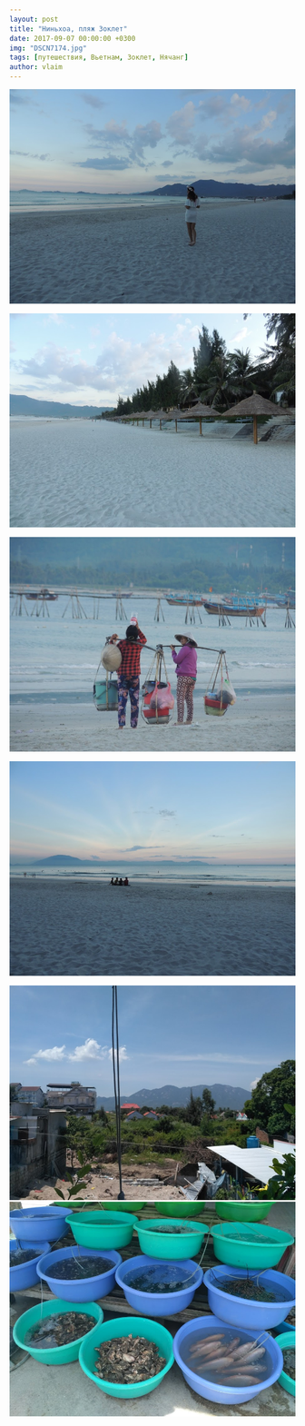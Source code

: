 ```yaml
---
layout: post
title: "Ниньхоа, пляж Зоклет"
date: 2017-09-07 00:00:00 +0300
img: "DSCN7174.jpg"
tags: [путешествия, Вьетнам, Зоклет, Нячанг]
author: vlaim
---
```


[![DSCN7174](/assets/img/DSCN7174.jpg)](/assets/img/DSCN7174.jpg)

[![DSCN7190](/assets/img/DSCN7190.jpg)](/assets/img/DSCN7190.jpg)

[![DSCN7212](/assets/img/DSCN7212.jpg)](/assets/img/DSCN7212.jpg)

[![DSCN7219](/assets/img/DSCN7219.jpg)](/assets/img/DSCN7219.jpg)

[![IMG_20170906_104311](/assets/img/IMG_20170906_104311.jpg)](/assets/img/IMG_20170906_104311.jpg)
[![IMG_20170906_112306](/assets/img/IMG_20170906_112306.jpg)](/assets/img/IMG_20170906_112306.jpg)